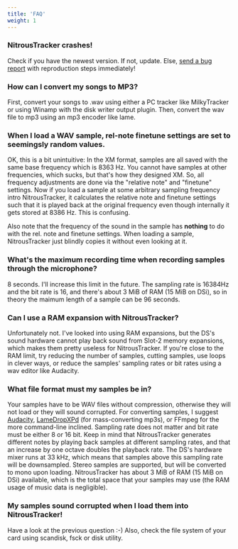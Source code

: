 ```yaml
---
title: 'FAQ'
weight: 1
---
```


### NitrousTracker crashes!

Check if you have the newest version. If not, update. Else, [send a bug report](https://github.com/NitrousTracker/nitroustracker/issues) with reproduction steps immediately!

### How can I convert my songs to MP3?

First, convert your songs to .wav using either a PC tracker like MilkyTracker or using Winamp with the disk writer output plugin. Then, convert the wav file to mp3 using an mp3 encoder like lame.

### When I load a WAV sample, rel-note finetune settings are set to seemingsly random values.

OK, this is a bit unintuitive: In the XM format, samples are all saved with the same base frequency which is 8363 Hz. You cannot have samples at other frequencies, which sucks, but that's how they designed XM.  So, all frequency adjustments are done via the "relative note" and "finetune" settings. Now if you load a sample at some arbitrary sampling frequency intro NitrousTracker, it calculates the relative note and finetune settings such that it is played back at the original frequency even though internally it gets stored at 8386 Hz. This is confusing.

Also note that the frequency of the sound in the sample has **nothing** to do with the rel. note and finetune settings. When loading a sample, NitrousTracker just blindly copies it without even looking at it.

### What's the maximum recording time when recording samples through the microphone?

8 seconds. I'll increase this limit in the future. The sampling rate is 16384Hz and the bit rate is 16, and there's about 3 MiB of RAM (15 MiB on DSi), so in theory the maimum length of a sample can be 96 seconds.

### Can I use a RAM expansion with NitrousTracker?

Unfortunately not. I've looked into using RAM expansions, but the DS's sound hardware cannot play back sound from Slot-2 memory expansions, which makes them pretty useless for NitrousTracker. If you're close to the RAM limit, try reducing the number of samples, cutting samples, use loops in clever ways, or reduce the samples' sampling rates or bit rates using a wav editor like Audacity.

### What file format must my samples be in?

Your samples have to be WAV files without compression, otherwise they will not load or they will sound corrupted. For converting samples, I suggest [Audacity](https://www.audacityteam.org/), [LameDropXPd](http://www.rarewares.org/mp3-lamedrop.php) (for mass-converting mp3s), or FFmpeg for the more command-line inclined. Sampling rate does not matter and bit rate must be either 8 or 16 bit. Keep in mind that NitrousTracker generates different notes by playing back samples at different sampling rates, and that an increase by one octave doubles the playback rate. The DS's hardware mixer runs at 33 kHz, which means that samples above this sampling rate will be downsampled. Stereo samples are supported, but will be converted to mono upon loading. NitrousTracker has about 3 MiB of RAM (15 MiB on DSi) available, which is the total space that your samples may use (the RAM usage of music data is negligible).

### My samples sound corrupted when I load them into NitrousTracker!

Have a look at the previous question :-) Also, check the file system of your card using scandisk, fsck or disk utility.